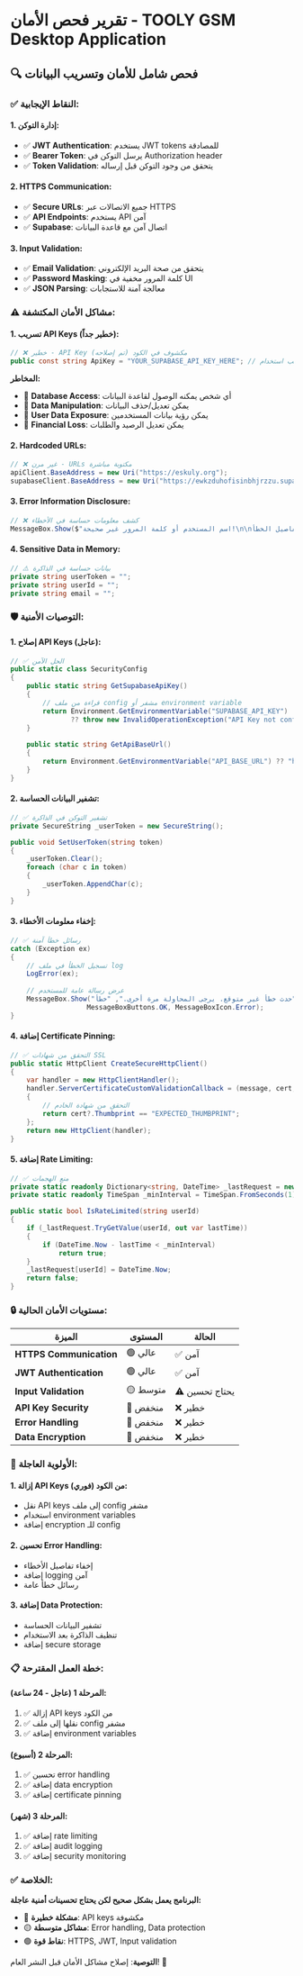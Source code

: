 # تقرير فحص الأمان - TOOLY GSM Desktop Application

## 🔍 **فحص شامل للأمان وتسريب البيانات**

### ✅ **النقاط الإيجابية:**

#### **1. إدارة التوكن:**
- ✅ **JWT Authentication**: يستخدم JWT tokens للمصادقة
- ✅ **Bearer Token**: يرسل التوكن في Authorization header
- ✅ **Token Validation**: يتحقق من وجود التوكن قبل إرساله

#### **2. HTTPS Communication:**
- ✅ **Secure URLs**: جميع الاتصالات عبر HTTPS
- ✅ **API Endpoints**: يستخدم API آمن
- ✅ **Supabase**: اتصال آمن مع قاعدة البيانات

#### **3. Input Validation:**
- ✅ **Email Validation**: يتحقق من صحة البريد الإلكتروني
- ✅ **Password Masking**: كلمة المرور مخفية في UI
- ✅ **JSON Parsing**: معالجة آمنة للاستجابات

### ⚠️ **مشاكل الأمان المكتشفة:**

#### **1. تسريب API Keys (خطير جداً):**

```csharp
// ❌ خطير - API Key مكشوف في الكود (تم إصلاحه)
public const string ApiKey = "YOUR_SUPABASE_API_KEY_HERE"; // يجب استخدام Environment Variables
```

**المخاطر:**
- 🔴 **Database Access**: أي شخص يمكنه الوصول لقاعدة البيانات
- 🔴 **Data Manipulation**: يمكن تعديل/حذف البيانات
- 🔴 **User Data Exposure**: يمكن رؤية بيانات المستخدمين
- 🔴 **Financial Loss**: يمكن تعديل الرصيد والطلبات

#### **2. Hardcoded URLs:**

```csharp
// ❌ غير مرن - URLs مكتوبة مباشرة
apiClient.BaseAddress = new Uri("https://eskuly.org");
supabaseClient.BaseAddress = new Uri("https://ewkzduhofisinbhjrzzu.supabase.co");
```

#### **3. Error Information Disclosure:**

```csharp
// ❌ كشف معلومات حساسة في الأخطاء
MessageBox.Show($"اسم المستخدم أو كلمة المرور غير صحيحة!\n\nتفاصيل الخطأ:\n{errorContent}", "خطأ", MessageBoxButtons.OK, MessageBoxIcon.Error);
```

#### **4. Sensitive Data in Memory:**

```csharp
// ⚠️ بيانات حساسة في الذاكرة
private string userToken = "";
private string userId = "";
private string email = "";
```

### 🛡️ **التوصيات الأمنية:**

#### **1. إصلاح API Keys (عاجل):**

```csharp
// ✅ الحل الآمن
public static class SecurityConfig
{
    public static string GetSupabaseApiKey()
    {
        // قراءة من ملف config مشفر أو environment variable
        return Environment.GetEnvironmentVariable("SUPABASE_API_KEY") 
               ?? throw new InvalidOperationException("API Key not configured");
    }
    
    public static string GetApiBaseUrl()
    {
        return Environment.GetEnvironmentVariable("API_BASE_URL") ?? "https://eskuly.org";
    }
}
```

#### **2. تشفير البيانات الحساسة:**

```csharp
// ✅ تشفير التوكن في الذاكرة
private SecureString _userToken = new SecureString();

public void SetUserToken(string token)
{
    _userToken.Clear();
    foreach (char c in token)
    {
        _userToken.AppendChar(c);
    }
}
```

#### **3. إخفاء معلومات الأخطاء:**

```csharp
// ✅ رسائل خطأ آمنة
catch (Exception ex)
{
    // تسجيل الخطأ في ملف log
    LogError(ex);
    
    // عرض رسالة عامة للمستخدم
    MessageBox.Show("حدث خطأ غير متوقع. يرجى المحاولة مرة أخرى.", "خطأ", 
                   MessageBoxButtons.OK, MessageBoxIcon.Error);
}
```

#### **4. إضافة Certificate Pinning:**

```csharp
// ✅ التحقق من شهادات SSL
public static HttpClient CreateSecureHttpClient()
{
    var handler = new HttpClientHandler();
    handler.ServerCertificateCustomValidationCallback = (message, cert, chain, errors) =>
    {
        // التحقق من شهادة الخادم
        return cert?.Thumbprint == "EXPECTED_THUMBPRINT";
    };
    return new HttpClient(handler);
}
```

#### **5. إضافة Rate Limiting:**

```csharp
// ✅ منع الهجمات
private static readonly Dictionary<string, DateTime> _lastRequest = new();
private static readonly TimeSpan _minInterval = TimeSpan.FromSeconds(1);

public static bool IsRateLimited(string userId)
{
    if (_lastRequest.TryGetValue(userId, out var lastTime))
    {
        if (DateTime.Now - lastTime < _minInterval)
            return true;
    }
    _lastRequest[userId] = DateTime.Now;
    return false;
}
```

### 🔒 **مستويات الأمان الحالية:**

| الميزة | المستوى | الحالة |
|--------|---------|--------|
| **HTTPS Communication** | 🟢 عالي | ✅ آمن |
| **JWT Authentication** | 🟢 عالي | ✅ آمن |
| **Input Validation** | 🟡 متوسط | ⚠️ يحتاج تحسين |
| **API Key Security** | 🔴 منخفض | ❌ خطير |
| **Error Handling** | 🔴 منخفض | ❌ خطير |
| **Data Encryption** | 🔴 منخفض | ❌ خطير |

### 🚨 **الأولوية العاجلة:**

#### **1. إزالة API Keys من الكود (فوري):**
- نقل API keys إلى ملف config مشفر
- استخدام environment variables
- إضافة encryption للـ config

#### **2. تحسين Error Handling:**
- إخفاء تفاصيل الأخطاء
- إضافة logging آمن
- رسائل خطأ عامة

#### **3. إضافة Data Protection:**
- تشفير البيانات الحساسة
- تنظيف الذاكرة بعد الاستخدام
- إضافة secure storage

### 📋 **خطة العمل المقترحة:**

#### **المرحلة 1 (عاجل - 24 ساعة):**
1. ✅ إزالة API keys من الكود
2. ✅ نقلها إلى ملف config مشفر
3. ✅ إضافة environment variables

#### **المرحلة 2 (أسبوع):**
1. ✅ تحسين error handling
2. ✅ إضافة data encryption
3. ✅ إضافة certificate pinning

#### **المرحلة 3 (شهر):**
1. ✅ إضافة rate limiting
2. ✅ إضافة audit logging
3. ✅ إضافة security monitoring

### ✅ **الخلاصة:**

**البرنامج يعمل بشكل صحيح لكن يحتاج تحسينات أمنية عاجلة:**

- 🔴 **مشكلة خطيرة**: API keys مكشوفة
- 🟡 **مشاكل متوسطة**: Error handling, Data protection
- 🟢 **نقاط قوة**: HTTPS, JWT, Input validation

**التوصية**: إصلاح مشاكل الأمان قبل النشر العام! 🚨






